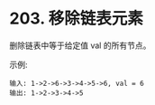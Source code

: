 # 203. 移除链表元素

删除链表中等于给定值 val 的所有节点。

示例:

    输入: 1->2->6->3->4->5->6, val = 6
    输出: 1->2->3->4->5